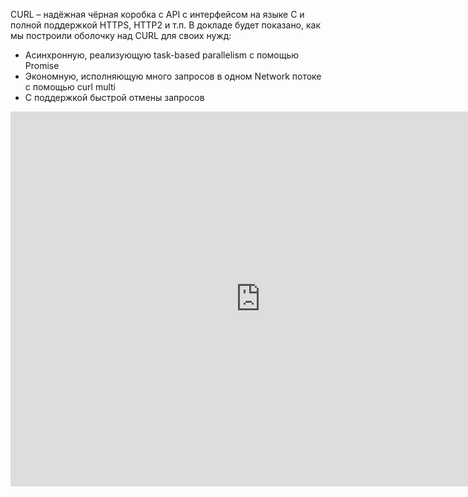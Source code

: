 CURL – надёжная чёрная коробка с API с интерфейсом на языке C и полной поддержкой HTTPS, HTTP2 и т.п.
В докладе будет показано, как мы построили оболочку над CURL для своих нужд:
<ul>
<li>Асинхронную, реализующую task-based parallelism с помощью Promise</li>
<li>Экономную, исполняющую много запросов в одном Network потоке с помощью curl multi</li>
<li>С поддержкой быстрой отмены запросов</li>
</ul>
<iframe src="https://pro.ispringcloud.ru/acc/8gSlStAyNjA2/view/2606-shMjq-raw01-yz82Y/embedded?from=embed&amp;fit=1" border="0" scrolling="auto" allowtransparency="true" allowfullscreen="1" style="border: medium none; background-color: transparent; width: 800px; height: 600px;" frameborder="0"></iframe>
